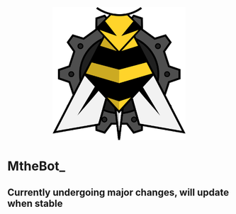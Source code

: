 <p align="center" text-align="center">
    <img src='./assets/logo.png' width='300px' height='300px'/>
    <h1>MtheBot_</h1>
</p>

## Currently undergoing major changes, will update when stable
